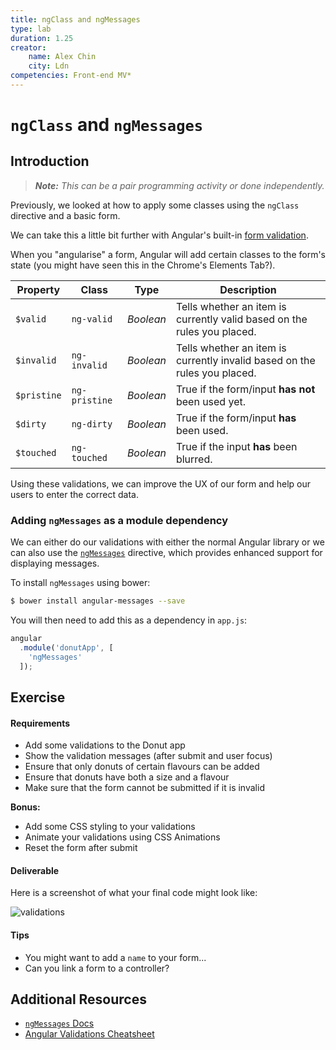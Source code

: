 ```yaml
---
title: ngClass and ngMessages
type: lab
duration: 1.25
creator:
    name: Alex Chin
    city: Ldn
competencies: Front-end MV*
---
```


# `ngClass` and `ngMessages`

## Introduction

> ***Note:*** _This can be a pair programming activity or done independently._

Previously, we looked at how to apply some classes using the `ngClass` directive and a basic form.

We can take this a little bit further with Angular's built-in [form validation](https://docs.angularjs.org/guide/forms).

When you "angularise" a form, Angular will add certain classes to the form's state (you might have seen this in the Chrome's Elements Tab?).

| Property | Class | Type | Description |
| -------- | ------| -----| ---------- |
| `$valid`   | `ng-valid` | _Boolean_ | Tells whether an item is currently valid based on the rules you placed.   |
| `$invalid`  | `ng-invalid`  | _Boolean_ | Tells whether an item is currently invalid based on the rules you placed. |
| `$pristine` | `ng-pristine` | _Boolean_ | True if the form/input **has not** been used yet.                         |
| `$dirty`    | `ng-dirty`    | _Boolean_ | True if the form/input **has** been used.                                 |
| `$touched`  | `ng-touched`  | _Boolean_ |True if the input **has** been blurred.                                   |

Using these validations, we can improve the UX of our form and help our users to enter the correct data.

### Adding `ngMessages` as a module dependency

We can either do our validations with either the normal Angular library or we can also use the [`ngMessages`](https://docs.angularjs.org/api/ngMessages/directive/ngMessages) directive, which provides enhanced support for displaying messages.

To install `ngMessages` using bower:

```bash
$ bower install angular-messages --save
```

You will then need to add this as a dependency in `app.js`:

```js
angular
  .module('donutApp', [
    'ngMessages'
  ]);
```

## Exercise

#### Requirements

- Add some validations to the Donut app
- Show the validation messages (after submit and user focus)
- Ensure that only donuts of certain flavours can be added
- Ensure that donuts have both a size and a flavour
- Make sure that the form cannot be submitted if it is invalid

**Bonus:**

- Add some CSS styling to your validations
- Animate your validations using CSS Animations
- Reset the form after submit

#### Deliverable

Here is a screenshot of what your final code might look like:

![validations](https://cloud.githubusercontent.com/assets/40461/9593800/1ad6d962-504b-11e5-9338-f03a6ab4cacf.jpg)

#### Tips

- You might want to add a `name` to your form...
- Can you link a form to a controller?

## Additional Resources

- [`ngMessages` Docs](https://docs.angularjs.org/api/ngMessages)
- [Angular Validations Cheatsheet](http://www.ng-newsletter.com/posts/form-validation-with-angularjs.html)
